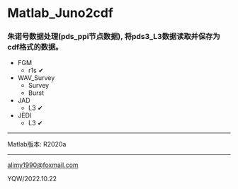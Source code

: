 # Matlab_Juno2cdf
 ### 朱诺号数据处理(pds_ppi节点数据), 将pds3\_L3数据读取并保存为cdf格式的数据。

+ FGM
  + r1s ✔
+ WAV_Survey
  + Survey
  + Burst
+ JAD
  + L3 ✔
+ JEDI
  + L3 ✔

---

Matlab版本: R2020a

---



alimy1990@foxmail.com

YQW/2022.10.22
